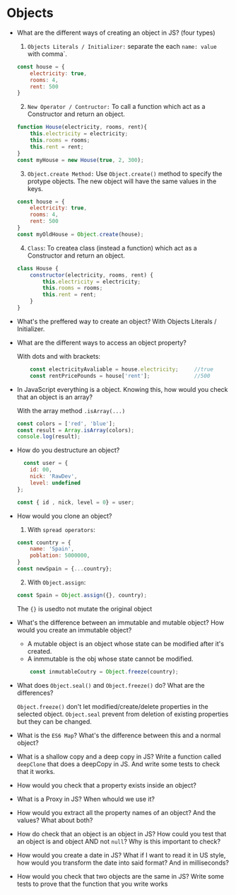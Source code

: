 # Objects

- What are the different ways of creating an object in JS? (four types)
    1. ``Objects Literals / Initializer:`` separate the each  `` name: value ``  with comma`.
    ```javascript
    const house = {
        electricity: true,
        rooms: 4,
        rent: 500
    }
    ```
    2. ``New Operator / Contructor:`` To call a function which act as a Constructor and return an object.
    ```javascript
    function House(electricity, rooms, rent){
        this.electricity = electricity;
        this.rooms = rooms;
        this.rent = rent;
    }
    const myHouse = new House(true, 2, 300);
    ```
    3. ``Object.create Method:`` Use ``Object.create()`` method to specify the protype objects. The new object will have the same values in the keys.
    ```javascript
    const house = {
        electricity: true,
        rooms: 4,
        rent: 500
    }
    const myOldHouse = Object.create(house);
    ```
    4. ``Class``: To createa class (instead a function) which act as a Constructor and return an object.
    ```javascript
    class House {
        constructor(electricity, rooms, rent) {
            this.electricity = electricity;
            this.rooms = rooms;
            this.rent = rent;    
        }
    }
    ```

- What's the preffered way to create an object?
    With Objects Literals / Initializer.

- What are the different ways to access an object property?

    With dots and with brackets:
    ```javascript
        const electricityAvaliable = house.electricity;     //true
        const rentPricePounds = house['rent'];              //500
    ```

- In JavaScript everything is a object. Knowing this, how would you check that an object is an array?

    With the array method ``.isArray(...)``
    ```javascript
    const colors = ['red', 'blue'];
    const result = Array.isArray(colors);
    console.log(result);
    ```
- How do you destructure an object?

    ```javascript
      const user = {
        id: 00,
        nick: 'RawDev',
        level: undefined
    };

    const { id , nick, level = 0} = user;
    ```
- How would you clone an object?
    1. With ``spread operators``:
    ```javascript
    const country = {
        name: 'Spain',
        poblation: 5000000,
    } 
    const newSpain = {...country};
    ```
    2. With ``Object.assign``:
    ```javascript
    const Spain = Object.assign({}, country);
    ```
    The ``{}`` is usedto not mutate the original object

- What's the difference between an immutable and mutable object? How would you create an immutable object?
    - A mutable object is an object whose state can be modified after it's created.
    - A inmmutable is the obj whose state cannot be modified.
    ```javascript
        const inmutableCoutry = Object.freeze(country);
    ```

- What does `Object.seal()` and `Object.freeze()` do? What are the differences?

    ``Object.freeze()`` don't let modified/create/delete properties in the selected object.
    ``Object.seal``  prevent from deletion of existing properties but they can be changed.

- What is the `ES6 Map`? What's the difference between this and a normal object?
- What is a shallow copy and a deep copy in JS? Write a function called `deepClone` that does a deepCopy in JS. And write some tests to check that it works.
- How would you check that a property exists inside an object?

    
- What is a Proxy in JS? When whould we use it?
- How would you extract all the property names of an object? And the values? What about both?
- How do check that an object is an object in JS? How could you test that an object is and object AND not `null`? Why is this important to check?
- How would you create a date in JS? What if I want to read it in US style, how would you transform the date into said format? And in milliseconds?
- How would you check that two objects are the same in JS? Write some tests to prove that the function that you write works